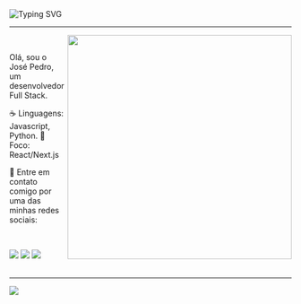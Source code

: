 <img src="https://readme-typing-svg.herokuapp.com/?lines=Sou+o+José+Pedro!;Desenvolvedor+Full+Stack.;Bem-vindo+ao+meu+GitHub!" alt="Typing SVG">
  
***

<img src="https://raw.githubusercontent.com/MicaelliMedeiros/micaellimedeiros/master/image/computer-illustration.png" min-width="400px" max-width="400px" width="400px" align="right">
<br/>
<p align="left"> 
  Olá, sou o José Pedro, um desenvolvedor Full Stack.
</p>

<p align="left">
  ☕ Linguagens: Javascript, Python.
  🎯 Foco: React/Next.js
</p>

<p align="left">
  💌 Entre em contato comigo por uma das minhas redes sociais:
</p>

<br/>
<p align="left">

  <a href="https://www.linkedin.com/in/jose-pedro-bernardes/" alt="LinkedIn">
  <img src="https://img.shields.io/badge/-Linkedin-0e76a8?style=flat-square&logo=Linkedin&logoColor=white&link=LINK-DO-SEU-LINKEDIN" /></a>

  <a href="https://wa.me/5522988376927" alt="WhatsApp">
  <img src="https://img.shields.io/badge/-WhatsApp-25d366?style=flat-square&labelColor=25d366&logo=whatsapp&logoColor=white&link=API-DO-SEU-WHATSAPP"/></a>
  <a href="https://discord.com/channels/@me/1103848587487621171" alt="Discord">
  <img src="https://img.shields.io/badge/-Discord-7289da?style=flat-square&labelColor=7289da&logo=discord&logoColor=white&link=API-DO-SEU-WHATSAPP"/></a>
<br/>
<br/>

***

<div align="left" >
<a href="https://skillicons.dev"   >
<img src="https://skillicons.dev/icons?i=vscode,javascript,typescript,nodejs,python,react,next,vite,tailwind,cs,net,sass,styledcomponents,vercel,express,django,postgres,mongodb,mysql,css,html,figma,wordpress" />
</a>

  </div>




 
  
  

  



